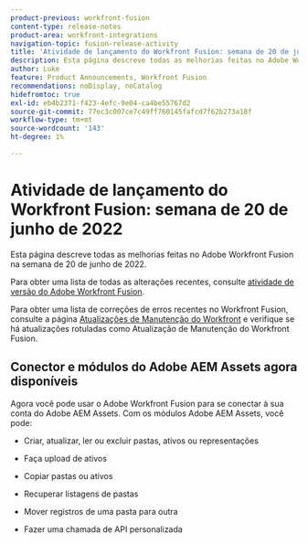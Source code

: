 ```yaml
---
product-previous: workfront-fusion
content-type: release-notes
product-area: workfront-integrations
navigation-topic: fusion-release-activity
title: 'Atividade de lançamento do Workfront Fusion: semana de 20 de junho de 2022'
description: Esta página descreve todas as melhorias feitas no Adobe Workfront Fusion na semana de 20 de junho de 2022.
author: Luke
feature: Product Announcements, Workfront Fusion
recommendations: noDisplay, noCatalog
hidefromtoc: true
exl-id: eb4b2371-f423-4efc-9e04-ca4be55767d2
source-git-commit: 77ec3c007ce7c49ff760145fafcd7f62b273a18f
workflow-type: tm+mt
source-wordcount: '143'
ht-degree: 1%

---
```


# Atividade de lançamento do Workfront Fusion: semana de 20 de junho de 2022

Esta página descreve todas as melhorias feitas no Adobe Workfront Fusion na semana de 20 de junho de 2022.

Para obter uma lista de todas as alterações recentes, consulte [atividade de versão do Adobe Workfront Fusion](/help/workfront-fusion/fusion-product-releases/fusion-release-activity.md).

Para obter uma lista de correções de erros recentes no Workfront Fusion, consulte a página [Atualizações de Manutenção do Workfront](https://experienceleague.adobe.com/docs/workfront-known-issues/releases/current-updates.html?lang=pt-BR) e verifique se há atualizações rotuladas como Atualização de Manutenção do Workfront Fusion.

## Conector e módulos do Adobe AEM Assets agora disponíveis

Agora você pode usar o Adobe Workfront Fusion para se conectar à sua conta do Adobe AEM Assets. Com os módulos Adobe AEM Assets, você pode:

* Criar, atualizar, ler ou excluir pastas, ativos ou representações

* Faça upload de ativos

* Copiar pastas ou ativos

* Recuperar listagens de pastas

* Mover registros de uma pasta para outra

* Fazer uma chamada de API personalizada
